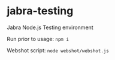 # jabra-testing
Jabra Node.js Testing environment

Run prior to usage:
`npm i`

Webshot script:
`node webshot/webshot.js`